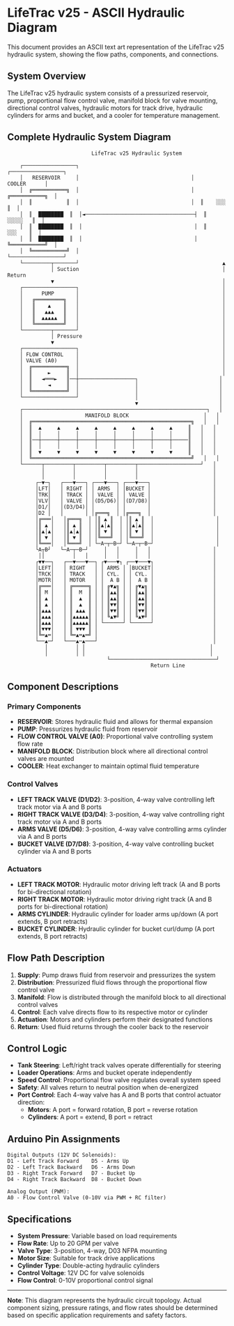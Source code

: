# LifeTrac v25 - ASCII Hydraulic Diagram

This document provides an ASCII text art representation of the LifeTrac v25 hydraulic system, showing the flow paths, components, and connections.

## System Overview

The LifeTrac v25 hydraulic system consists of a pressurized reservoir, pump, proportional flow control valve, manifold block for valve mounting, directional control valves, hydraulic motors for track drive, hydraulic cylinders for arms and bucket, and a cooler for temperature management.

## Complete Hydraulic System Diagram

```
                           LifeTrac v25 Hydraulic System
                                                                    
    ┌─────────────────┐                                    ┌─────────────────┐
    │   RESERVOIR     │                                    │     COOLER      │
    │  ╔═══════════╗  │                                    │  ╔═══════════╗  │
    │  ║           ║  │                                    │  ║    ░░░    ║  │
    │  ║  ████████  ║  │◄───────────────────────────────────┤  ║   ░░░░░   ║  │
    │  ║  ████████  ║  │                                    │  ║    ░░░    ║  │
    │  ║  ████████  ║  │                                    │  ╚═══════════╝  │
    │  ╚═══════════╝  │                                    └─────────────────┘
    └─────────┬───────┘                                              ▲
              │ Suction                                              │ Return
              ▼                                                      │
    ┌─────────────────┐                                              │
    │      PUMP       │                                              │
    │   ╔═════════╗   │                                              │
    │   ║    ▲    ║   │                                              │
    │   ║   ▲▲▲   ║   │                                              │
    │   ║  ▲▲▲▲▲  ║   │                                              │
    │   ╚═════════╝   │                                              │
    └─────────┬───────┘                                              │
              │ Pressure                                             │
              ▼                                                      │
    ┌─────────────────┐                                              │
    │ FLOW CONTROL    │                                              │
    │ VALVE (A0)      │                                              │
    │  ╔═══════════╗  │                                              │
    │  ║     ►     ║  │                                              │
    │  ║   ◄═══►   ║──┼──────────────────┐                          │
    │  ║     ◄     ║  │                  │                          │
    │  ╚═══════════╝  │                  │                          │
    └─────────────────┘                  │                          │  
                                         ▼                          │
    ┌───────────────────────────────────────────────────────────┐   │
    │                    MANIFOLD BLOCK                        │   │
    │  ╔═══════════════════════════════════════════════════╗   │   │
    │  ║  ▲     ▲     ▲     ▲     ▲     ▲     ▲     ▲     ║   │   │
    │  ║  │     │     │     │     │     │     │     │     ║   │   │
    │  ║──┼─────┼─────┼─────┼─────┼─────┼─────┼─────┼─────║   │   │
    │  ║  │     │     │     │     │     │     │     │     ║   │   │
    │  ║  ▼     ▼     ▼     ▼     ▼     ▼     ▼     ▼     ║   │   │
    │  ╚═══════════════════════════════════════════════════╝   │   │
    └──────┬─────────┬─────────┬─────────┬────────────────────┘   │
           │         │         │         │                        │
           │         │         │         │                        │
         ┌─▼─┐   ┌───▼───┐ ┌───▼───┐ ┌───▼───┐                    │
         │LFT│   │ RIGHT │ │ ARMS  │ │BUCKET │                    │
         │TRK│   │ TRACK │ │ VALVE │ │ VALVE │                    │
         │VLV│   │ VALVE │ │(D5/D6)│ │(D7/D8)│                    │
         │D1/│   │(D3/D4)│ │       │ │       │                    │
         │D2 │   │       │ │╔═══╗  │ │╔═══╗  │                    │
         │╔═══│   │╔═══╗  │ │║ ▲ ║  │ │║ ▲ ║  │                    │
         │║ ▲ │   │║ ▲ ║  │ │║▲│▲║  │ │║▲│▲║  │                    │
         │║▲│▲│   │║▲│▲║  │ │║ ▼ ║  │ │║ ▼ ║  │                    │
         │║ ▼ │   │║ ▼ ║  │ │╚═══╝  │ │╚═══╝  │                    │
         │╚═══│   │╚═══╝  │ └─A─┬─B─┘ └─A─┬─B─┘                    │
         └A┬B┘   └─A─┬─B─┘     │   │     │   │                    │
          ││         │   │     │   │     │   │                    │
         ┌▼▼──┐   ┌──▼───▼──┐ ┌▼───▼┐ ┌──▼───▼┐                   │
         │LEFT│   │ RIGHT   │ │ ARMS │ │BUCKET│                   │
         │TRCK│   │ TRACK   │ │ CYL. │ │ CYL. │                   │
         │MOTR│   │ MOTOR   │ │  A B │ │  A B │                   │
         │╔═══│   │ ╔═════╗ │ │ ╔▼▲╗ │ │ ╔▼▲╗ │                   │
         │║ M │   │ ║  M  ║ │ │ ║▲▲║ │ │ ║▲▲║ │                   │
         │║ ▲ │   │ ║  ▲  ║ │ │ ║▲▲║ │ │ ║▲▲║ │                   │
         │║ ▲ │   │ ║  ▲  ║ │ │ ║▼▼║ │ │ ║▼▼║ │                   │
         │║▲▲▲│   │ ║ ▲▲▲ ║ │ │ ║▼▼║ │ │ ║▼▼║ │                   │
         │║▲▲▲│   │ ║▲▲▲▲▲║ │ │ ╚▲▼╝ │ │ ╚▲▼╝ │                   │
         │║▲▲▲│   │ ║▲▲▲▲▲║ │ └──────┘ └──────┘                   │
         │║▼▼▼│   │ ║ ▼▼▼ ║ │                                     │
         │╚═▲═│   │ ╚═▲═▲═╝ │                                     │
         └──▲─┘   └───▲─▲───┘                                     │
            │         │ │                                        │
            │         │ │                                        │
                                └──────────────────────────────────┘
                                              Return Line
```

## Component Descriptions

### Primary Components

- **RESERVOIR**: Stores hydraulic fluid and allows for thermal expansion
- **PUMP**: Pressurizes hydraulic fluid from reservoir
- **FLOW CONTROL VALVE (A0)**: Proportional valve controlling system flow rate
- **MANIFOLD BLOCK**: Distribution block where all directional control valves are mounted
- **COOLER**: Heat exchanger to maintain optimal fluid temperature

### Control Valves

- **LEFT TRACK VALVE (D1/D2)**: 3-position, 4-way valve controlling left track motor via A and B ports
- **RIGHT TRACK VALVE (D3/D4)**: 3-position, 4-way valve controlling right track motor via A and B ports
- **ARMS VALVE (D5/D6)**: 3-position, 4-way valve controlling arms cylinder via A and B ports
- **BUCKET VALVE (D7/D8)**: 3-position, 4-way valve controlling bucket cylinder via A and B ports

### Actuators

- **LEFT TRACK MOTOR**: Hydraulic motor driving left track (A and B ports for bi-directional rotation)
- **RIGHT TRACK MOTOR**: Hydraulic motor driving right track (A and B ports for bi-directional rotation)
- **ARMS CYLINDER**: Hydraulic cylinder for loader arms up/down (A port extends, B port retracts)
- **BUCKET CYLINDER**: Hydraulic cylinder for bucket curl/dump (A port extends, B port retracts)

## Flow Path Description

1. **Supply**: Pump draws fluid from reservoir and pressurizes the system
2. **Distribution**: Pressurized fluid flows through the proportional flow control valve
3. **Manifold**: Flow is distributed through the manifold block to all directional control valves
4. **Control**: Each valve directs flow to its respective motor or cylinder
5. **Actuation**: Motors and cylinders perform their designated functions
6. **Return**: Used fluid returns through the cooler back to the reservoir

## Control Logic

- **Tank Steering**: Left/right track valves operate differentially for steering
- **Loader Operations**: Arms and bucket operate independently 
- **Speed Control**: Proportional flow valve regulates overall system speed
- **Safety**: All valves return to neutral position when de-energized
- **Port Control**: Each 4-way valve has A and B ports that control actuator direction:
  - **Motors**: A port = forward rotation, B port = reverse rotation
  - **Cylinders**: A port = extend, B port = retract

## Arduino Pin Assignments

```
Digital Outputs (12V DC Solenoids):
D1 - Left Track Forward    D5 - Arms Up
D2 - Left Track Backward   D6 - Arms Down  
D3 - Right Track Forward   D7 - Bucket Up
D4 - Right Track Backward  D8 - Bucket Down

Analog Output (PWM):
A0 - Flow Control Valve (0-10V via PWM + RC filter)
```

## Specifications

- **System Pressure**: Variable based on load requirements
- **Flow Rate**: Up to 20 GPM per valve  
- **Valve Type**: 3-position, 4-way, D03 NFPA mounting
- **Motor Size**: Suitable for track drive applications
- **Cylinder Type**: Double-acting hydraulic cylinders
- **Control Voltage**: 12V DC for valve solenoids
- **Flow Control**: 0-10V proportional control signal

---

**Note**: This diagram represents the hydraulic circuit topology. Actual component sizing, pressure ratings, and flow rates should be determined based on specific application requirements and safety factors.